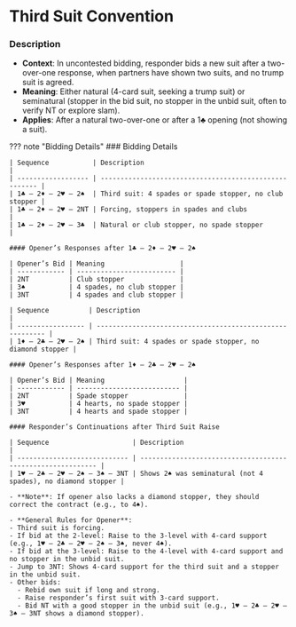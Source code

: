 # Third Suit Convention

### Description

- **Context**: In uncontested bidding, responder bids a new suit after a two-over-one response, when partners have shown two suits, and no trump suit is agreed.
- **Meaning**: Either natural (4-card suit, seeking a trump suit) or seminatural (stopper in the bid suit, no stopper in the unbid suit, often to verify NT or explore slam).
- **Applies**: After a natural two-over-one or after a 1♣ opening (not showing a suit).

??? note "Bidding Details"
    ### Bidding Details

    | Sequence           | Description                                            |
    | ------------------ | ------------------------------------------------------ |
    | 1♣ – 2♦ – 2♥ – 2♠  | Third suit: 4 spades or spade stopper, no club stopper |
    | 1♣ – 2♦ – 2♥ – 2NT | Forcing, stoppers in spades and clubs                  |
    | 1♣ – 2♦ – 2♥ – 3♣  | Natural or club stopper, no spade stopper              |

    #### Opener’s Responses after 1♣ – 2♦ – 2♥ – 2♠

    | Opener’s Bid | Meaning                   |
    | ------------ | ------------------------- |
    | 2NT          | Club stopper              |
    | 3♠           | 4 spades, no club stopper |
    | 3NT          | 4 spades and club stopper |

    | Sequence          | Description                                               |
    | ----------------- | --------------------------------------------------------- |
    | 1♦ – 2♣ – 2♥ – 2♠ | Third suit: 4 spades or spade stopper, no diamond stopper |

    #### Opener’s Responses after 1♦ – 2♣ – 2♥ – 2♠

    | Opener’s Bid | Meaning                    |
    | ------------ | -------------------------- |
    | 2NT          | Spade stopper              |
    | 3♥           | 4 hearts, no spade stopper |
    | 3NT          | 4 hearts and spade stopper |

    #### Responder’s Continuations after Third Suit Raise

    | Sequence                     | Description                                                 |
    | ---------------------------- | ----------------------------------------------------------- |
    | 1♥ – 2♣ – 2♥ – 2♠ – 3♠ – 3NT | Shows 2♠ was seminatural (not 4 spades), no diamond stopper |

    - **Note**: If opener also lacks a diamond stopper, they should correct the contract (e.g., to 4♠).

    - **General Rules for Opener**:
    - Third suit is forcing.
    - If bid at the 2-level: Raise to the 3-level with 4-card support (e.g., 1♥ – 2♣ – 2♥ – 2♠ – 3♠, never 4♠).
    - If bid at the 3-level: Raise to the 4-level with 4-card support and no stopper in the unbid suit.
    - Jump to 3NT: Shows 4-card support for the third suit and a stopper in the unbid suit.
    - Other bids:
      - Rebid own suit if long and strong.
      - Raise responder’s first suit with 3-card support.
      - Bid NT with a good stopper in the unbid suit (e.g., 1♥ – 2♣ – 2♥ – 3♠ – 3NT shows a diamond stopper).